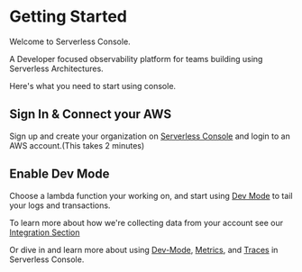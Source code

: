 <!--
title: Getting Started
menuText: Getting Started
description: 
menuOrder: 1
-->

# Getting Started
Welcome to Serverless Console. 

A Developer focused observability platform for
teams building using Serverless Architectures.

Here's what you need to start using console.

## Sign In & Connect your AWS
Sign up and create your organization on [Serverless Console](https://console.serverless.com?ref_website=https%3A%2F%2Fwww.serverless.com%2Fconsole%2Fdocs%2F) and login to an AWS account.(This takes 2 minutes)

## Enable Dev Mode 
Choose a lambda function your working on, and start using [Dev Mode](product/dev-mode.md#real-time-logging) to tail your logs and transactions.

To learn more about how we're collecting data from your account see our [Integration Section](./integrations/)

Or dive in and learn more about using [Dev-Mode](./product/dev-mode.md), [Metrics](./product/metrics.md), and [Traces](./product/traces.md) in Serverless Console.
